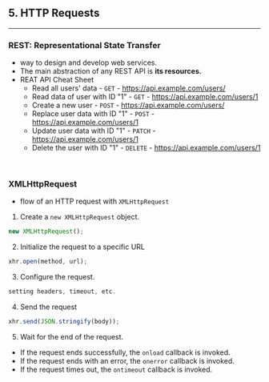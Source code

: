 ## 5. HTTP Requests

---

### REST: Representational State Transfer

- way to design and develop web services.
- The main abstraction of any REST API is **its resources.**
- REAT API Cheat Sheet
  - Read all users' data - `GET` - https://api.example.com/users/
  - Read data of user with ID "1" - `GET` - https://api.example.com/users/1
  - Create a new user - `POST` - https://api.example.com/users/
  - Replace user data with ID "1" - `POST` - https://api.example.com/users/1
  - Update user data with ID "1" - `PATCH` - https://api.example.com/users/1
  - Delete the user with ID "1" - `DELETE` - https://api.example.com/users/1

<br />

### XMLHttpRequest

- flow of an HTTP request with `XMLHttpRequest`

1. Create a `new XMLHttpRequest` object.

```javascript
new XMLHttpRequest();
```

2. Initialize the request to a specific URL

```javascript
xhr.open(method, url);
```

3. Configure the request.

```javascript
setting headers, timeout, etc.
```

4. Send the request

```javascript
xhr.send(JSON.stringify(body));
```

5. Wait for the end of the request.

- If the request ends successfully, the `onload` callback is invoked.
- If the request ends with an error, the `onerror` callback is invoked.
- If the request times out, the `ontimeout` callback is invoked.
